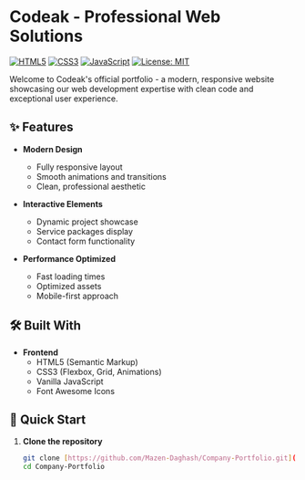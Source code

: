 # Codeak - Professional Web Solutions

[![HTML5](https://img.shields.io/badge/HTML5-E34F26?logo=html5&logoColor=white)](https://developer.mozilla.org/en-US/docs/Web/HTML)
[![CSS3](https://img.shields.io/badge/CSS3-1572B6?logo=css3&logoColor=white)](https://developer.mozilla.org/en-US/docs/Web/CSS)
[![JavaScript](https://img.shields.io/badge/JavaScript-F7DF1E?logo=javascript&logoColor=black)](https://developer.mozilla.org/en-US/docs/Web/JavaScript)
[![License: MIT](https://img.shields.io/badge/License-MIT-yellow.svg)](https://opensource.org/licenses/MIT)

Welcome to Codeak's official portfolio - a modern, responsive website showcasing our web development expertise with clean code and exceptional user experience.


## ✨ Features

- **Modern Design**
  - Fully responsive layout
  - Smooth animations and transitions
  - Clean, professional aesthetic

- **Interactive Elements**
  - Dynamic project showcase
  - Service packages display
  - Contact form functionality

- **Performance Optimized**
  - Fast loading times
  - Optimized assets
  - Mobile-first approach

## 🛠️ Built With

- **Frontend**
  - HTML5 (Semantic Markup)
  - CSS3 (Flexbox, Grid, Animations)
  - Vanilla JavaScript
  - Font Awesome Icons

## 🚀 Quick Start

1. **Clone the repository**
   ```bash
   git clone [https://github.com/Mazen-Daghash/Company-Portfolio.git](https://github.com/Mazen-Daghash/Company-Portfolio.git)
   cd Company-Portfolio
